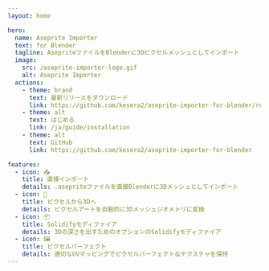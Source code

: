 ```yaml
---
layout: home

hero:
  name: Aseprite Importer
  text: for Blender
  tagline: AsepriteファイルをBlenderに3Dピクセルメッシュとしてインポート
  image:
    src: /aseprite-importer-logo.gif
    alt: Aseprite Importer
  actions:
    - theme: brand
      text: 最新リリースをダウンロード
      link: https://github.com/kesera2/aseprite-importer-for-blender/releases/latest
    - theme: alt
      text: はじめる
      link: /ja/guide/installation
    - theme: alt
      text: GitHub
      link: https://github.com/kesera2/aseprite-importer-for-blender

features:
  - icon: 📥
    title: 直接インポート
    details: .asepriteファイルを直接Blenderに3Dメッシュとしてインポート
  - icon: 🎲
    title: ピクセルから3Dへ
    details: ピクセルアートを自動的に3Dメッシュジオメトリに変換
  - icon: 📦
    title: Solidifyモディファイア
    details: 3Dの深さを出すためのオプションのSolidifyモディファイア
  - icon: 🖼️
    title: ピクセルパーフェクト
    details: 適切なUVマッピングでピクセルパーフェクトなテクスチャを保持
---
```

